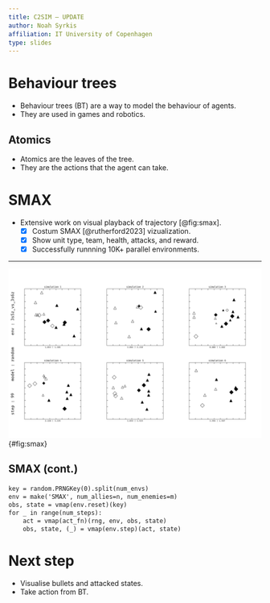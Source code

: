 ```yaml
---
title: C2SIM — UPDATE
author: Noah Syrkis
affiliation: IT University of Copenhagen
type: slides
---
```


# Behaviour trees

- Behaviour trees (BT) are a way to model the behaviour of agents.
- They are used in games and robotics.

## Atomics

- Atomics are the leaves of the tree.
- They are the actions that the agent can take.

# SMAX

- Extensive work on visual playback of trajectory [@fig:smax].
    - [x] Costum SMAX [@rutherford2023] vizualization.
    - [x] Show unit type, team, health, attacks, and reward.
    - [x] Successfully runnning 10K+ parallel environments.

---

![SMAX in parallel](figs/worlds_white.jpg){#fig:smax}

## SMAX (cont.)

    key = random.PRNGKey(0).split(num_envs)
    env = make('SMAX', num_allies=n, num_enemies=m)
    obs, state = vmap(env.reset)(key)
    for _ in range(num_steps):
        act = vmap(act_fn)(rng, env, obs, state)
        obs, state, (_) = vmap(env.step)(act, state)

# Next step

- Visualise bullets and attacked states.
- Take action from BT.